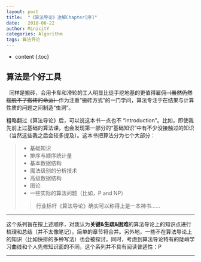 ```yaml
---
layout: post
title:  "《算法导论》注解Chapter[序]"
date:   2018-06-22
author: MinicitY
categories: Algorithm
tags: 算法导论
---
```


* content
{:toc}


## **算法是个好工具**
&nbsp;
同样是搬砖，会用卡车和滑轮的工人明显比徒手挖地基的更值得雇佣~~（虽然仍然摆脱不了搬砖的命运）~~作为注重“搬砖方式”的一门学问，算法专注于在结果与计算性质的问题之间制造“虫洞”。
&nbsp;

粗略翻过《算法导论》后，可以说这本书一点也不 “introduction”。比如，即使我先前上过基础的算法课，也会发现第一部分的“基础知识”中有不少没接触过的知识（当然这些我之后会较多提及）。这本书把算法分为七个大部分：
&nbsp;

> - 基础知识
> - 排序与顺序统计量
> - 基本数据结构
> - 魔法级别的分析技术
> - 高级数据结构
> - 图论
> - 一些实际的算法问题（比如，P and NP）
> > 行业标杆《算法导论》确实可以称得上是一本神书……
***

这个系列旨在按上述顺序，对我认为**关键&生疏&困难**的算法导论上的知识点进行梳理和总结（并不太像笔记）。简单的章节将合并。另外地，一些不在算法导论上的知识（比如快排的多种写法）也会被探讨。同时，考虑到算法导论特有的陡峭学习曲线和个人先修知识面的不同，这个系列并不具有阅读普适性：P

***



